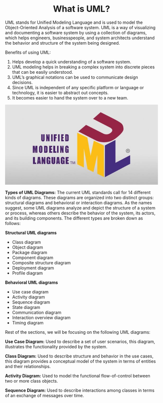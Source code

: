<h1 align="center">What is UML?</h1>

UML stands for Unified Modeling Language and is used to model the Object-Oriented Analysis of a software system. UML is a way of visualizing and documenting a software system by using a collection of diagrams, which helps engineers, businesspeople, and system architects understand the behavior and structure of the system being designed.

Benefits of using UML:

1. Helps develop a quick understanding of a software system.
2. UML modeling helps in breaking a complex system into discrete pieces that can be easily understood.
3. UML’s graphical notations can be used to communicate design decisions.
4. Since UML is independent of any specific platform or language or technology, it is easier to abstract out concepts.
5. It becomes easier to hand the system over to a new team.

<p align="center">
    <img src="/media-files/uml.jpeg" alt="UML">
</p>

**Types of UML Diagrams:** The current UML standards call for 14 different kinds of diagrams. These diagrams are organized into two distinct groups: structural diagrams and behavioral or interaction diagrams. As the names suggest, some UML diagrams analyze and depict the structure of a system or process, whereas others describe the behavior of the system, its actors, and its building components.
The different types are broken down as follows:

**Structural UML diagrams**

* Class diagram
* Object diagram
* Package diagram
* Component diagram
* Composite structure diagram
* Deployment diagram
* Profile diagram

**Behavioral UML diagrams**

* Use case diagram
* Activity diagram
* Sequence diagram
* State diagram
* Communication diagram
* Interaction overview diagram
* Timing diagram

Rest of the sections, we will be focusing on the following UML diagrams:

**Use Case Diagram:** Used to describe a set of user scenarios, this diagram, illustrates the functionality provided by the system.

**Class Diagram:** Used to describe structure and behavior in the use cases, this diagram provides a conceptual model of the system in terms of entities and their relationships.

**Activity Diagram:** Used to model the functional flow-of-control between two or more class objects.

**Sequence Diagram:** Used to describe interactions among classes in terms of an exchange of messages over time.